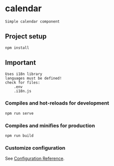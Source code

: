 # calendar

```
Simple calendar component
```

## Project setup
```
npm install
```

## Important
```
Uses i18n library 
languages must be defined!
check for files:
    .env
    .i18n.js
```

### Compiles and hot-reloads for development
```
npm run serve
```

### Compiles and minifies for production
```
npm run build
```

### Customize configuration
See [Configuration Reference](https://cli.vuejs.org/config/).
